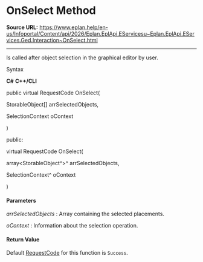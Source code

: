 # OnSelect Method

**Source URL:** https://www.eplan.help/en-us/Infoportal/Content/api/2026/Eplan.EplApi.EServicesu~Eplan.EplApi.EServices.Ged.Interaction~OnSelect.html

---

Is called after object selection in the graphical editor by user.

Syntax

**C#**
**C++/CLI**


public virtual RequestCode OnSelect( 

   StorableObject[] arrSelectedObjects,

   SelectionContext oContext

)

public:

virtual RequestCode OnSelect( 

   array<StorableObject^>^ arrSelectedObjects,

   SelectionContext^ oContext

)


#### Parameters

*arrSelectedObjects*
:   Array containing the selected placements.

*oContext*
:   Information about the selection operation.

#### Return Value

Default [RequestCode](Eplan.EplApi.EServicesu~Eplan.EplApi.EServices.Ged.RequestCode.html) for this function is `Success`.

